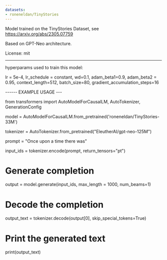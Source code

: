 ```yaml
---
datasets:
- roneneldan/TinyStories
---
```

Model trained on the TinyStories Dataset, see https://arxiv.org/abs/2305.07759

Based on GPT-Neo architecture.

License: mit

---
hyperparams used to train this model:

lr = 5e-4,
lr_schedule = constant, 
wd=0.1,
adam_beta1=0.9, adam_beta2 = 0.95,
context_length=512,
batch_size=80,
gradient_accumulation_steps=16

------ EXAMPLE USAGE ---

from transformers import AutoModelForCausalLM, AutoTokenizer, GenerationConfig

model = AutoModelForCausalLM.from_pretrained('roneneldan/TinyStories-33M')

tokenizer = AutoTokenizer.from_pretrained("EleutherAI/gpt-neo-125M")

prompt = "Once upon a time there was"

input_ids = tokenizer.encode(prompt, return_tensors="pt")

# Generate completion
output = model.generate(input_ids, max_length = 1000, num_beams=1)

# Decode the completion
output_text = tokenizer.decode(output[0], skip_special_tokens=True)

# Print the generated text
print(output_text)